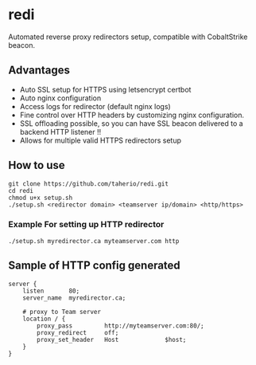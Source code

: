 # redi
Automated reverse proxy redirectors setup, compatible with CobaltStrike beacon. 

## Advantages
- Auto SSL setup for HTTPS using letsencrypt certbot
- Auto nginx configuration
- Access logs for redirector (default nginx logs)
- Fine control over HTTP headers by customizing nginx configuration. 
- SSL offloading possible, so you can have SSL beacon delivered to a backend HTTP listener !!
- Allows for multiple valid HTTPS redirectors setup

## How to use

```
git clone https://github.com/taherio/redi.git
cd redi
chmod u+x setup.sh
./setup.sh <redirector domain> <teamserver ip/domain> <http/https>
```
### Example For setting up HTTP redirector
```
./setup.sh myredirector.ca myteamserver.com http
```


## Sample of HTTP config generated
```
server {
    listen       80;
    server_name  myredirector.ca;
     
    # proxy to Team server
    location / {
        proxy_pass         http://myteamserver.com:80/;
        proxy_redirect     off;
        proxy_set_header   Host             $host;
    }
}
```
